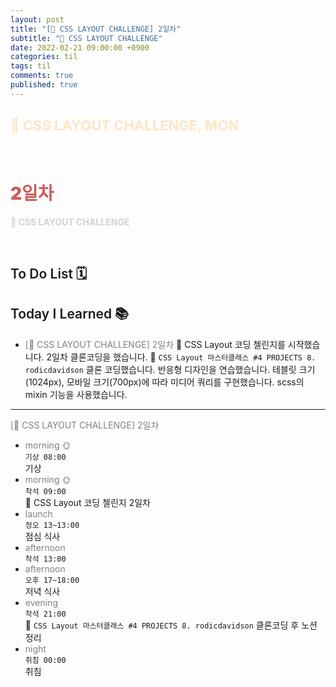 ```yaml
---
layout: post
title: "[👑 CSS LAYOUT CHALLENGE] 2일차"
subtitle: "👑 CSS LAYOUT CHALLENGE"
date: 2022-02-21 09:00:00 +0900
categories: til
tags: til
comments: true
published: true
---
```


## <span style="color:Bisque;font-size: 22px">👑 CSS LAYOUT CHALLENGE, MON</span>

<br />

# **<span style="font-weight:900;color:indianred">2일차</span>**

**<span style="color:lightgray">👑 CSS LAYOUT CHALLENGE</span>**

<br />

## <span style="font-weight:600">To Do List</span> 🗓

## <span style="font-weight:600">Today I Learned</span> 📚

- <span style="color:gray">[👑 CSS LAYOUT CHALLENGE] 2일차</span>
  👑 CSS Layout 코딩 첼린지를 시작했습니다. 2일차 클론코딩을 했습니다.
  💬 `CSS Layout 마스터클래스 #4 PROJECTS 8. rodicdavidson` 클론 코딩했습니다. 반응형 디자인을 연습했습니다. 테블릿 크기(1024px), 모바일 크기(700px)에 따라 미디어 쿼리를 구현했습니다. scss의 mixin 기능을 사용했습니다.
---

<span style="color:gray">[👑 CSS LAYOUT CHALLENGE] 2일차</span>

- <span style="color:gray">morning 🌞</span> <br>
  `기상 08:00` <br>
  기상
- <span style="color:gray">morning 🌞</span> <br>
  `착석 09:00` <br>
    👑 CSS Layout 코딩 첼린지 2일차
- <span style="color:gray">launch</span> <br>
  `정오 13~13:00`<br>
  점심 식사
- <span style="color:gray">afternoon</span> <br>
  `착석 13:00`<br>
- <span style="color:gray">afternoon</span> <br>
  `오후 17~18:00`<br>
  저녁 식사
- <span style="color:gray">evening</span> <br>
  `착석 21:00`<br>
    💬   `CSS Layout 마스터클래스 #4 PROJECTS 8. rodicdavidson` 클론코딩 후 노션 정리
- <span style="color:gray">night</span> <br>
  `취침 00:00`<br>
  취침